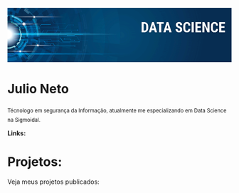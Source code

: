 
<p align="center">
  <img src="banner.png" >
</p>

# Julio Neto

<sub>Técnologo em segurança da Informação, atualmente me especializando em Data Science na Sigmoidal.</sub>


**Links:**





# Projetos:
Veja meus projetos publicados:
